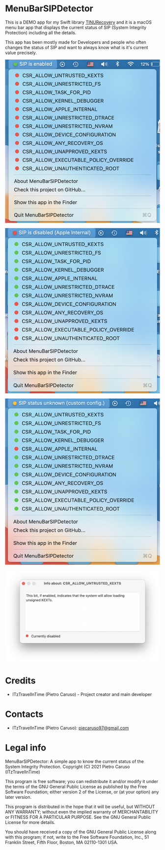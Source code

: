 # MenuBarSIPDetector

This is a DEMO app for my Swift library  [TINURecovery](https://github.com/ITzTravelInTime/TINURecovery) and it is a macOS menu bar app that displays the current status of SIP (System Integrity Protection) including all the details.

This app has been mostly made for Developers and people who often changes the status of SIP and want to always know what is it's current value precisely.

![SIP on](./Images/SIPEnabled.png)

![SIP off](./Images/SIPDisabled.png)

![SIP unknown](./Images/SIPUnknown.png)

![Info Windows](./Images/Info.png)

# Credits

 - ITzTravelInTime (Pietro Caruso) - Project creator and main developer

# Contacts

 - ITzTravelInTime (Pietro Caruso): piecaruso97@gmail.com

# Legal info

MenuBarSIPDetector: A simple app to know the current status of the System Integrity Protection.
Copyright (C) 2021 Pietro Caruso (ITzTravelInTime)

This program is free software; you can redistribute it and/or modify
it under the terms of the GNU General Public License as published by
the Free Software Foundation; either version 2 of the License, or
(at your option) any later version.

This program is distributed in the hope that it will be useful,
but WITHOUT ANY WARRANTY; without even the implied warranty of
MERCHANTABILITY or FITNESS FOR A PARTICULAR PURPOSE.  See the
GNU General Public License for more details.

You should have received a copy of the GNU General Public License along
with this program; if not, write to the Free Software Foundation, Inc.,
51 Franklin Street, Fifth Floor, Boston, MA 02110-1301 USA.

